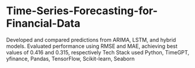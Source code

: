 # Time-Series-Forecasting-for-Financial-Data

Developed and compared predictions from ARIMA, LSTM, and hybrid models.
Evaluated performance using RMSE and MAE, achieving best values of 0.416 and 0.315, respectively
Tech Stack used Python, TimeGPT, yfinance, Pandas, TensorFlow, Scikit-learn, Seaborn
